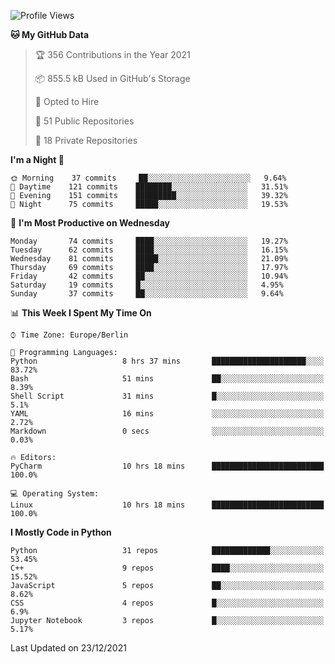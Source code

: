 <!--START_SECTION:waka-->
![Profile Views](http://img.shields.io/badge/Profile%20Views-44-blue)

**🐱 My GitHub Data** 

> 🏆 356 Contributions in the Year 2021
 > 
> 📦 855.5 kB Used in GitHub's Storage 
 > 
> 💼 Opted to Hire
 > 
> 📜 51 Public Repositories 
 > 
> 🔑 18 Private Repositories  
 > 
**I'm a Night 🦉** 

```text
🌞 Morning    37 commits     ██░░░░░░░░░░░░░░░░░░░░░░░   9.64% 
🌆 Daytime    121 commits    ████████░░░░░░░░░░░░░░░░░   31.51% 
🌃 Evening    151 commits    █████████░░░░░░░░░░░░░░░░   39.32% 
🌙 Night      75 commits     █████░░░░░░░░░░░░░░░░░░░░   19.53%

```
📅 **I'm Most Productive on Wednesday** 

```text
Monday       74 commits     ████░░░░░░░░░░░░░░░░░░░░░   19.27% 
Tuesday      62 commits     ████░░░░░░░░░░░░░░░░░░░░░   16.15% 
Wednesday    81 commits     █████░░░░░░░░░░░░░░░░░░░░   21.09% 
Thursday     69 commits     ████░░░░░░░░░░░░░░░░░░░░░   17.97% 
Friday       42 commits     ██░░░░░░░░░░░░░░░░░░░░░░░   10.94% 
Saturday     19 commits     █░░░░░░░░░░░░░░░░░░░░░░░░   4.95% 
Sunday       37 commits     ██░░░░░░░░░░░░░░░░░░░░░░░   9.64%

```


📊 **This Week I Spent My Time On** 

```text
⌚︎ Time Zone: Europe/Berlin

💬 Programming Languages: 
Python                   8 hrs 37 mins       █████████████████████░░░░   83.72% 
Bash                     51 mins             ██░░░░░░░░░░░░░░░░░░░░░░░   8.39% 
Shell Script             31 mins             █░░░░░░░░░░░░░░░░░░░░░░░░   5.1% 
YAML                     16 mins             ░░░░░░░░░░░░░░░░░░░░░░░░░   2.72% 
Markdown                 0 secs              ░░░░░░░░░░░░░░░░░░░░░░░░░   0.03%

🔥 Editors: 
PyCharm                  10 hrs 18 mins      █████████████████████████   100.0%

💻 Operating System: 
Linux                    10 hrs 18 mins      █████████████████████████   100.0%

```

**I Mostly Code in Python** 

```text
Python                   31 repos            █████████████░░░░░░░░░░░░   53.45% 
C++                      9 repos             ████░░░░░░░░░░░░░░░░░░░░░   15.52% 
JavaScript               5 repos             ██░░░░░░░░░░░░░░░░░░░░░░░   8.62% 
CSS                      4 repos             █░░░░░░░░░░░░░░░░░░░░░░░░   6.9% 
Jupyter Notebook         3 repos             █░░░░░░░░░░░░░░░░░░░░░░░░   5.17%

```



 Last Updated on 23/12/2021
<!--END_SECTION:waka-->　　

